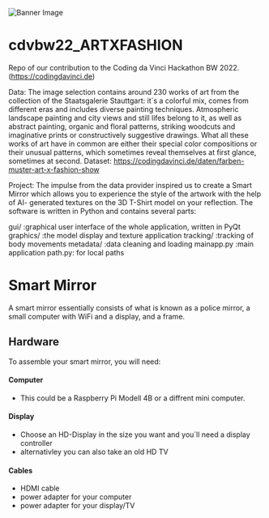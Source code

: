 ![Banner Image](https://github.com/byte-pusher/cdvbw22_ARTXFASHION/blob/main/Flecture_.png)

# cdvbw22_ARTXFASHION
Repo of our contribution to the Coding da Vinci Hackathon BW 2022. (https://codingdavinci.de)

Data:
The image selection contains around 230 works of art from the collection of the Staatsgalerie Stauttgart: it´s a colorful mix, comes from different eras and includes diverse painting techniques. Atmospheric landscape painting and city views and still lifes belong to it, as well as abstract painting, organic and floral patterns, striking woodcuts and imaginative prints or constructively suggestive drawings.
What all these works of art have in common are either their special color compositions or their unusual patterns, which sometimes reveal themselves at first glance, sometimes at second.
Dataset: https://codingdavinci.de/daten/farben-muster-art-x-fashion-show


Project:
The impulse from the data provider inspired us to create a Smart Mirror which allows you to experience the style of the artwork with the help of AI- generated textures on the 3D T-Shirt model on your reflection.
The software is written in Python and contains several parts:

gui/ :graphical user interface of the whole application, written in PyQt
graphics/ :the model display and texture application
tracking/ :tracking of body movements
metadata/ :data cleaning and loading
mainapp.py :main application
path.py: for local paths

# Smart Mirror

A smart mirror essentially consists of what is known as a police mirror, a small computer with WiFi and a display, and a frame.

## Hardware
To assemble your smart mirror, you will need:  
#### Computer
  * This could be a Raspberry Pi Modell 4B or a diffrent mini computer. 
#### Display
  * Choose an HD-Display in the size you want and you´ll need a display controller  
  * alternativley you can also take an old HD TV  
#### Cables
  * HDMI cable
  * power adapter for your computer  
  * power adapter for your display/TV  
  
